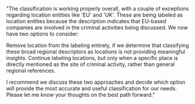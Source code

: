 
"The classification is working properly overall, with a couple of exceptions regarding location entities like 'EU' and 'UK'. These are being labeled as location entities because the description indicates that EU-based companies are involved in the criminal activities being discussed.
We now have two options to consider:

Remove location from the labeling entirely, if we determine that classifying these broad regional descriptors as locations is not providing meaningful insights.
Continue labeling locations, but only when a specific place is directly mentioned as the site of criminal activity, rather than general regional references.

I recommend we discuss these two approaches and decide which option will provide the most accurate and useful classification for our needs. Please let me know your thoughts on the best path forward."
